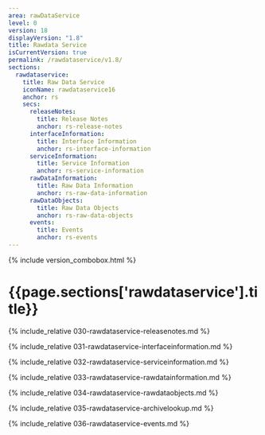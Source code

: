 ```yaml
---
area: rawDataService
level: 0
version: 18
displayVersion: "1.8"
title: Rawdata Service
isCurrentVersion: true
permalink: /rawdataservice/v1.8/
sections:
  rawdataservice:
    title: Raw Data Service
    iconName: rawdataservice16
    anchor: rs
    secs:
      releaseNotes:
        title: Release Notes
        anchor: rs-release-notes
      interfaceInformation:
        title: Interface Information
        anchor: rs-interface-information
      serviceInformation:
        title: Service Information
        anchor: rs-service-information
      rawDataInformation:
        title: Raw Data Information
        anchor: rs-raw-data-information
      rawDataObjects:
        title: Raw Data Objects
        anchor: rs-raw-data-objects
      events:
        title: Events
        anchor: rs-events
---
```


{% include version_combobox.html %}

<h1 id="{{page.sections['rawdataservice'].anchor}}">{{page.sections['rawdataservice'].title}}</h1>

{% include_relative 030-rawdataservice-releasenotes.md %}

{% include_relative 031-rawdataservice-interfaceinformation.md %}

{% include_relative 032-rawdataservice-serviceinformation.md %}

{% include_relative 033-rawdataservice-rawdatainformation.md %}

{% include_relative 034-rawdataservice-rawdataobjects.md %}

{% include_relative 035-rawdataservice-archivelookup.md %}

{% include_relative 036-rawdataservice-events.md %}
